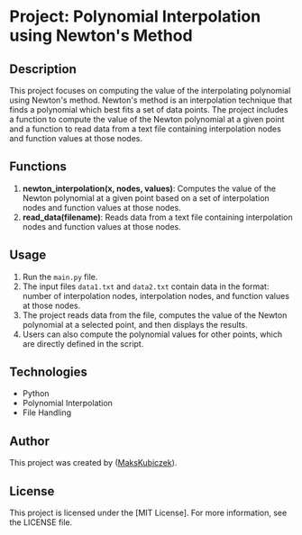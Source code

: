 # Project: Polynomial Interpolation using Newton's Method

## Description

This project focuses on computing the value of the interpolating polynomial using Newton's method. Newton's method is an interpolation technique that finds a polynomial which best fits a set of data points. The project includes a function to compute the value of the Newton polynomial at a given point and a function to read data from a text file containing interpolation nodes and function values at those nodes.

## Functions

1. **newton_interpolation(x, nodes, values)**: Computes the value of the Newton polynomial at a given point based on a set of interpolation nodes and function values at those nodes.
2. **read_data(filename)**: Reads data from a text file containing interpolation nodes and function values at those nodes.

## Usage

1. Run the `main.py` file.
2. The input files `data1.txt` and `data2.txt` contain data in the format: number of interpolation nodes, interpolation nodes, and function values at those nodes.
3. The project reads data from the file, computes the value of the Newton polynomial at a selected point, and then displays the results.
4. Users can also compute the polynomial values for other points, which are directly defined in the script.

## Technologies

- Python
- Polynomial Interpolation
- File Handling

## Author

This project was created by ([MaksKubiczek](https://github.com/MaksKubiczek)).

## License

This project is licensed under the [MIT License]. For more information, see the LICENSE file.
